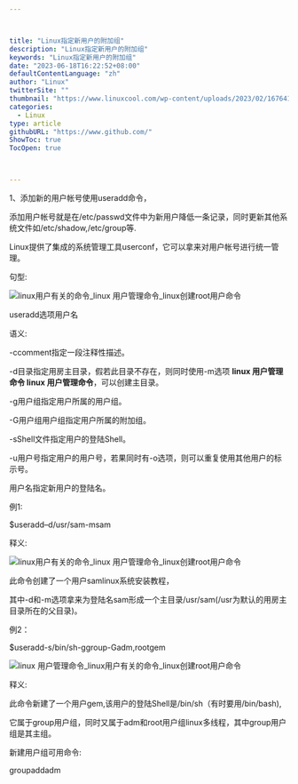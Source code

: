 ```yaml
---



title: "Linux指定新用户的附加组"
description: "Linux指定新用户的附加组"
keywords: "Linux指定新用户的附加组"
date: "2023-06-18T16:22:52+08:00"
defaultContentLanguage: "zh"
author: "Linux"
twitterSite: ""
thumbnail: "https://www.linuxcool.com/wp-content/uploads/2023/02/1676412033123_0.jpg"
categories:
  - Linux
type: article
githubURL: "https://www.github.com/"
ShowToc: true
TocOpen: true



---
```


1、添加新的用户帐号使用useradd命令，

添加用户帐号就是在/etc/passwd文件中为新用户降低一条记录，同时更新其他系统文件如/etc/shadow,/etc/group等.

Linux提供了集成的系统管理工具userconf，它可以拿来对用户帐号进行统一管理。

句型:

![linux用户有关的命令_linux 用户管理命令_linux创建root用户命令](https://www.linuxcool.com/wp-content/uploads/2023/02/1676412033123_0.jpg)

useradd选项用户名

语义:

-ccomment指定一段注释性描述。

-d目录指定用房主目录，假若此目录不存在，则同时使用-m选项 **linux 用户管理命令 linux 用户管理命令**，可以创建主目录。

-g用户组指定用户所属的用户组。

-G用户组用户组指定用户所属的附加组。

-sShell文件指定用户的登陆Shell。

-u用户号指定用户的用户号，若果同时有-o选项，则可以重复使用其他用户的标示号。

用户名指定新用户的登陆名。

例1:

$useradd–d/usr/sam-msam

释义:

![linux用户有关的命令_linux 用户管理命令_linux创建root用户命令](https://www.linuxcool.com/wp-content/uploads/2023/02/1676412033123_1.png)

此命令创建了一个用户samlinux系统安装教程，

其中-d和-m选项拿来为登陆名sam形成一个主目录/usr/sam(/usr为默认的用房主目录所在的父目录)。

例2：

$useradd-s/bin/sh-ggroup-Gadm,rootgem

![linux 用户管理命令_linux用户有关的命令_linux创建root用户命令](https://www.linuxcool.com/wp-content/uploads/2023/02/1676412033123_2.png)

释义:

此命令新建了一个用户gem,该用户的登陆Shell是/bin/sh（有时要用/bin/bash),

它属于group用户组，同时又属于adm和root用户组linux多线程，其中group用户组是其主组。

新建用户组可用命令:

groupaddadm